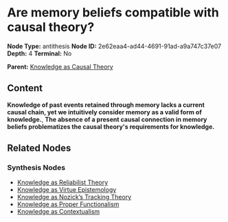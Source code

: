 # Are memory beliefs compatible with causal theory?

**Node Type:** antithesis
**Node ID:** 2e62eaa4-ad44-4691-91ad-a9a747c37e07
**Depth:** 4
**Terminal:** No

**Parent:** [Knowledge as Causal Theory](knowledge-as-causal-theory-synthesis-d33e857f-a82f-4a13-94c2-e6d19fa6b744.md)

## Content

**Knowledge of past events retained through memory lacks a current causal chain, yet we intuitively consider memory as a valid form of knowledge.**, **The absence of a present causal connection in memory beliefs problematizes the causal theory's requirements for knowledge.**

## Related Nodes

### Synthesis Nodes

- [Knowledge as Reliabilist Theory](knowledge-as-reliabilist-theory-synthesis-e0803e1b-f94a-4ddf-945e-5c1214406f1d.md)
- [Knowledge as Virtue Epistemology](knowledge-as-virtue-epistemology-synthesis-8b908c6f-3023-4f42-b5f1-6b1bc4dcc6ac.md)
- [Knowledge as Nozick’s Tracking Theory](knowledge-as-nozicks-tracking-theory-synthesis-8f178a92-1e90-4ba4-8233-1b0d20bb6eb2.md)
- [Knowledge as Proper Functionalism](knowledge-as-proper-functionalism-synthesis-15cffa22-be14-4357-b420-24860acce4a9.md)
- [Knowledge as Contextualism](knowledge-as-contextualism-synthesis-ab097cf3-249f-466f-bb9d-da097454ce59.md)
